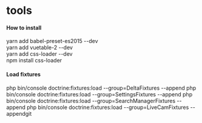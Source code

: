 # tools

<h4>How to install</h4>
yarn add babel-preset-es2015 --dev<br>
yarn add vuetable-2 --dev<br>
yarn add css-loader --dev<br>
npm install css-loader<br>

<h4>Load fixtures</h4>
php bin/console doctrine:fixtures:load --group=DeltaFixtures --append
php bin/console doctrine:fixtures:load --group=SettingsFixtures --append
php bin/console doctrine:fixtures:load --group=SearchManagerFixtures --append
php bin/console doctrine:fixtures:load --group=LiveCamFixtures --appendgit 